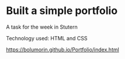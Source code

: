 # Built a simple portfolio

A task for the week in Stutern

Technology used: HTML and CSS

https://bolumorin.github.io/Portfolio/index.html
